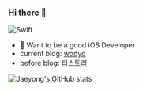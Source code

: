### Hi there 👋

<img alt="Swift" src ="https://img.shields.io/badge/-Swift-orange.svg"/> 

- 🍎 Want to be a good iOS Developer 
- current blog: [wodyd](https://www.wodyd.com)
- before blog: [티스토리](https://wodyios.tistory.com)


 ![Jaeyong's GitHub stats](https://github-readme-stats.vercel.app/api?username=wody-d&show_icons=true&theme=synthwave)


<!--
**wody27/wody27** is a ✨ _special_ ✨ repository because its `README.md` (this file) appears on your GitHub profile.

Here are some ideas to get you started:

- 🔭 I’m currently working on ...

- 👯 I’m looking to collaborate on ...
- 🤔 I’m looking for help with ...
- 💬 Ask me about ...
- 📫 How to reach me: ...
- 😄 Pronouns: ...
- ⚡ Fun fact: ...
-->
